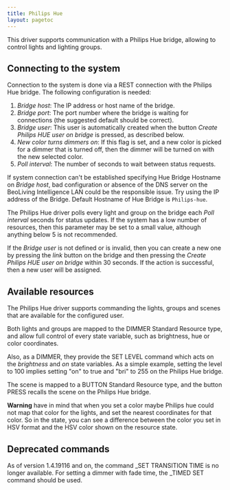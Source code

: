 ```yaml
---
title: Philips Hue
layout: pagetoc
---
```


This driver supports communication with a Philips Hue bridge,
allowing to control lights and lighting groups.

Connecting to the system
--------------------------------

Connection to the system is done via a REST connection with the
Philips Hue bridge. The following configuration is needed:

 1. *Bridge host*: The IP address or host name of the bridge.
 2. *Bridge port*: The port number where the bridge is waiting for
connections (the suggested default should be correct).
 3. *Bridge user*: This user is automatically created when the button
    *Create Philips HUE user on bridge* is pressed, as described below.
 4. *New color turns dimmers on*: If this flag is set, and a new color
is picked for a dimmer that is turned off, then the dimmer will be
turned on with the new selected color.
 5. *Poll interval*: The number of seconds to wait between status
requests.

If system connection can't be established specifying Hue Bridge Hostname on *Bridge host*, bad configuration or absence of the DNS server on the BeoLiving Intelligence LAN could be the responsible issue. Try using the IP address of the Bridge. Default Hostname of Hue Bridge is ```Philips-hue```.

The Philips Hue driver polls every light and group on the bridge each
*Poll interval* seconds for status updates. If the system has a low
number of resources, then this parameter may be set to a small value,
although anything below 5 is not recommended.

If the *Bridge user* is not defined or is invalid, then you can create a new
one by pressing the *link* button on the bridge and then pressing the *Create
Philips HUE user on bridge* within 30 seconds. If the action is successful,
then a new user will be assigned.

Available resources
--------------------------------

The Philips Hue driver supports commanding the lights, groups
and scenes that are available for the configured user.

Both lights and groups are mapped to the DIMMER Standard Resource
type, and allow full control of every state variable, such as
brightness, hue or color coordinates.

Also, as a DIMMER, they provide the SET LEVEL command which acts
on the *brightness* and *on* state variables. As a simple example,
setting the level to 100 implies setting "on" to true and "bri" to
255 on the Philips Hue bridge.

The scene is mapped to a BUTTON Standard Resource type, and the button
PRESS recalls the scene on the Philips Hue bridge.

**Warning** have in mind that when you set a color maybe Philips hue could not map
that color for the lights, and set the nearest coordinates for that color. So in the state, you can see a difference between the color you set in HSV format and the HSV color shown on the resource state.

Deprecated commands
--------------------------------
As of version 1.4.19116 and on, the command _SET TRANSITION TIME
is no longer available. For setting a dimmer with fade time,
the _TIMED SET command should be used.
